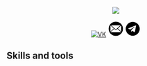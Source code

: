 
<p align="center">
  <a><img src='standard(2).gif'/></a>
</p>


<p align="center">
   <a href="https://vk.com/sudoreboot"><img alt="VK" width="36px" src="https://static.tildacdn.com/tild6230-3531-4233-b664-653436333631/IMGBIN_youtube-music.png"/></a>
   <a href='mailto:alexHate1@protonmail.com'><img  alt="Protonmail" width="36px" src="https://github.com/1Rayko/1Rayko/blob/main/pngegg.png?raw=true"/></a>
   <a href="https://t.me/the6udo"><img width="36px" src="telegram-black-icon.png"></a>
</p>  




## Skills and tools

<p align="center">
  <a href=">
    <img src="https://skillicons.dev/icons?i=java,kotlin,python,flask,c,cpp,cs,dotnet,php,js,html,css,md,git,linux,bash,mysql,docker,vim,neovim,vscode,visualstudio,arduino,androidstudio,gradle,figma,ps,ai&perline=7"/>
    </a>

</p>
